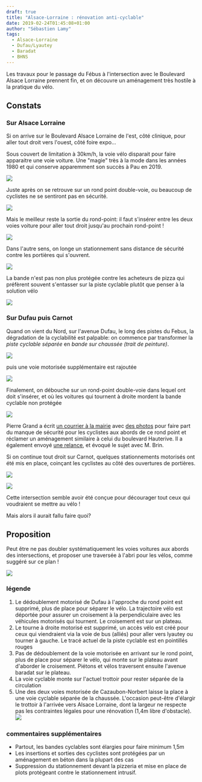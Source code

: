 ```yaml
---
draft: true
title: "Alsace-Lorraine : rénovation anti-cyclable"
date: 2019-02-24T01:45:08+01:00
author: "Sébastien Lamy"
tags:
  - Alsace-Lorraine
  - Dufau/Lyautey
  - Baradat
  - BHNS
---
```


Les travaux pour le passage du Fébus à l'intersection avec le Boulevard 
Alsace Lorraine prennent fin, et on découvre un aménagement
très hostile à la pratique du vélo.

## Constats

### Sur Alsace Lorraine
Si on arrive sur le Boulevard Alsace Lorraine de l'est, côté clinique, pour aller 
tout droit vers l'ouest, côté foire expo... 

Sous couvert de limitation à 30km/h, la voie vélo disparait pour faire apparaitre
une voie voiture. Une "magie" très à la mode dans les années 1980 et 
qui conserve apparemment son succès à Pau en 2019.

![](dufau-baradat-1.jpg)

Juste après on se retrouve sur un rond point double-voie, ou 
beaucoup de cyclistes ne se sentiront pas en sécurité.

![](dufau-baradat-2.jpg)

Mais le meilleur reste la sortie du rond-point: il faut s'insérer entre les
deux voies voiture pour aller tout droit jusqu'au prochain rond-point !

![](dufau-baradat-3.jpg)

Dans l'autre sens, on longe un stationnement sans distance de sécurité contre
les portières qui s'ouvrent.

![](pizza.jpg)

La bande n'est pas non plus protégée contre les acheteurs de pizza qui préfèrent souvent
s'entasser sur la piste cyclable plutôt que penser à la solution vélo 

![](pizza2.jpg)

### Sur Dufau puis Carnot
Quand on vient du Nord, sur l'avenue Dufau, le long des pistes du Febus, la dégradation de la cyclabilité
est palpable: on commence par transformer la _piste cyclable séparée_ en _bande
sur chaussée (trait de peinture)_.

![](dufau1.jpg)
 
puis une voie motorisée supplémentaire est rajoutée 

![](dufau2.jpg)

Finalement, on débouche sur un rond-point double-voie dans lequel ont doit 
s'insérer, et où les voitures qui tournent à droite mordent la bande cyclable
non protégée

![](dufau3.jpg)


Pierre Grand a écrit [un courrier à la mairie] avec [des photos] pour faire part du manque de 
sécurité pour les cyclistes aux abords de ce rond point et réclamer un aménagement
similaire à celui du boulevard Hauterive. Il a également envoyé [une relance], et
évoqué le sujet avec M. Brin.

Si on continue tout droit sur Carnot, quelques stationnements motorisés ont été
mis en place, coinçant les cyclistes au côté des ouvertures de portières.

![](carnot1.jpg)

![](carnot2.jpg)


Cette intersection semble avoir été conçue pour décourager tout ceux qui voudraient
se mettre au vélo !


Mais alors il aurait fallu faire quoi?

## Proposition

Peut être ne pas doubler systématiquement les voies voitures aux abords des
intersections, et proposer une traversée à l'abri pour les vélos, comme 
suggéré sur ce plan !

![](lyautey-lorraine-proposition.jpg)

### légende
1. Le dédoublement motorisé de Dufau à l'approche du rond point est supprimé, 
plus de place pour séparer le vélo. La trajectoire vélo est déportée pour 
assurer un croisement à la perpendiculaire avec les véhicules motorisés qui 
tournent. Le croisement est sur un plateau.
2. Le tourne à droite motorisé est supprimé, un accès vélo est créé pour ceux 
qui viendraient via la voie de bus (alliés) pour aller vers lyautey ou tourner 
à gauche. Le tracé actuel de la piste cyclable est en pointillés rouges
3. Pas de dédoublement de la voie motorisée en arrivant sur le rond point, plus
 de place pour séparer le vélo, qui monte sur le plateau avant d'aborder le 
croisement. Piétons et vélos traversent ensuite l'avenue baradat sur le plateau.
4. La voie cyclable monte sur l'actuel trottoir pour rester séparée de la 
circulation
5. Une des deux voies motorisée de Cazaubon-Norbert laisse la place à une voie 
cyclable séparée de la chaussée. L'occasion peut-être d'élargir le trottoir
à l'arrivée vers Alsace Lorraine, dont la largeur ne respecte pas les contraintes
légales pour une rénovation (1,4m libre d'obstacle). ![](largeur-illegale.jpg)

### commentaires supplémentaires
* Partout, les bandes cyclables sont élargies pour faire minimum 1,5m 
* Les insertions et sorties des cyclistes sont protégées par un aménagement en 
béton dans la plupart des cas
* Suppression du stationnement devant la pizzeria et mise en place de plots
protégeant contre le stationnement intrusif.


[un courrier à la mairie]: 20190124-pierre-grand-dufau-lorraine.pdf
[des photos]: photos-pierre-grand-dufau-hauterive.pdf
[une relance]: 20190214-pierre-grand-dufau-lorraine.pdf